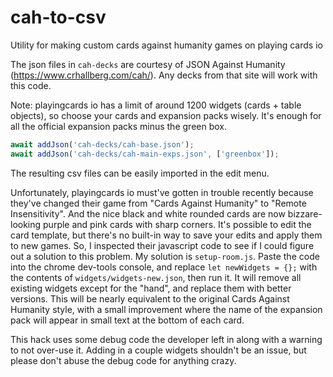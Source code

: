 # cah-to-csv
Utility for making custom cards against humanity games on playing cards io  

The json files in `cah-decks` are courtesy of JSON Against Humanity (https://www.crhallberg.com/cah/).
Any decks from that site will work with this code.  

Note: playingcards io has a limit of around 1200 widgets (cards + table objects), so choose your cards and expansion packs wisely. It's enough for all the official expansion packs minus the green box.
```javascript
await addJson('cah-decks/cah-base.json');
await addJson('cah-decks/cah-main-exps.json', ['greenbox']);
```  

The resulting csv files can be easily imported in the edit menu.

Unfortunately, playingcards io must've gotten in trouble recently because they've changed their game from "Cards Against Humanity" to "Remote Insensitivity". And the nice black and white rounded cards are now bizzare-looking purple and pink cards with sharp corners. It's possible to edit the card template, but there's no built-in way to save your edits and apply them to new games. So, I inspected their javascript code to see if I could figure out a solution to this problem. My solution is `setup-room.js`. Paste the code into the chrome dev-tools console, and replace `let newWidgets = {};` with the contents of `widgets/widgets-new.json`, then run it. It will remove all existing widgets except for the "hand", and replace them with better versions. This will be nearly equivalent to the original Cards Against Humanity style, with a small improvement where the name of the expansion pack will appear in small text at the bottom of each card.  

This hack uses some debug code the developer left in along with a warning to not over-use it. Adding in a couple widgets shouldn't be an issue, but please don't abuse the debug code for anything crazy.